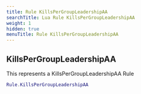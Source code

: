 ```yaml
---
title: Rule KillsPerGroupLeadershipAA
searchTitle: Lua Rule KillsPerGroupLeadershipAA
weight: 1
hidden: true
menuTitle: Rule KillsPerGroupLeadershipAA
---
```

## KillsPerGroupLeadershipAA

This represents a KillsPerGroupLeadershipAA Rule
```lua
Rule.KillsPerGroupLeadershipAA
```